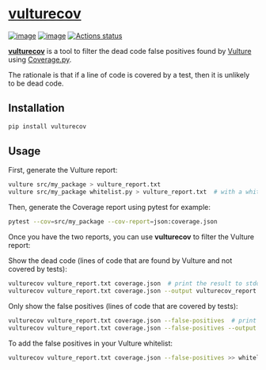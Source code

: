 # [vulturecov](https://github.com/Jonas1312/vulturecov)

[![image](https://img.shields.io/pypi/v/vulturecov.svg)](https://pypi.python.org/pypi/vulturecov)
[![image](https://img.shields.io/pypi/pyversions/vulturecov.svg)](https://pypi.python.org/pypi/vulturecov)
[![Actions status](https://github.com/Jonas1312/vulturecov/workflows/CI/badge.svg)](https://github.com/Jonas1312/vulturecov/actions)

[**vulturecov**](https://github.com/Jonas1312/vulturecov) is a tool to filter the dead code false positives found by [Vulture](https://github.com/jendrikseipp/vulture) using [Coverage.py](https://coverage.readthedocs.io/).

The rationale is that if a line of code is covered by a test, then it is unlikely to be dead code.

## Installation

```bash
pip install vulturecov
```

## Usage

First, generate the Vulture report:

```bash
vulture src/my_package > vulture_report.txt
vulture src/my_package whitelist.py > vulture_report.txt  # with a whitelist
```

Then, generate the Coverage report using pytest for example:

```bash
pytest --cov=src/my_package --cov-report=json:coverage.json
```

Once you have the two reports, you can use **vulturecov** to filter the Vulture report:

Show the dead code (lines of code that are found by Vulture and not covered by tests):

```bash
vulturecov vulture_report.txt coverage.json  # print the result to stdout
vulturecov vulture_report.txt coverage.json --output vulturecov_report.txt  # write the result to a file
```

Only show the false positives (lines of code that are covered by tests):

```bash
vulturecov vulture_report.txt coverage.json --false-positives  # print the result to stdout
vulturecov vulture_report.txt coverage.json --false-positives --output vulture_fp.txt  # write the result to a file
```

To add the false positives in your Vulture whitelist:

```bash
vulturecov vulture_report.txt coverage.json --false-positives >> whitelist.py
```
